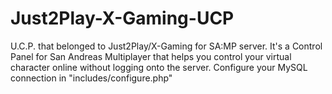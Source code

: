 # Just2Play-X-Gaming-UCP
U.C.P. that belonged to Just2Play/X-Gaming for SA:MP server.
It's a Control Panel for San Andreas Multiplayer that helps you control your virtual character online without logging onto the server.
Configure your MySQL connection in "includes/configure.php"
